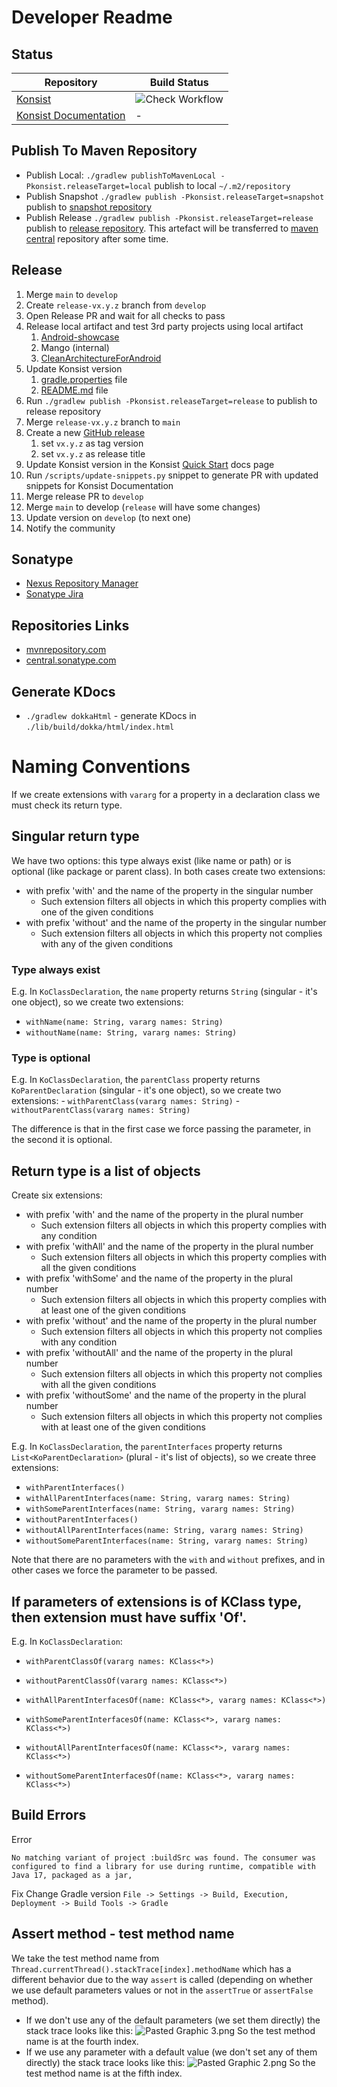 # Developer Readme

## Status

| Repository                                                                        | Build Status                                                                                                    |
|-----------------------------------------------------------------------------------|-----------------------------------------------------------------------------------------------------------------|
| [Konsist](https://github.com/LemonAppDev/konsist)                                 | ![Check Workflow](https://github.com/LemonAppDev/konsist/actions/workflows/check.yml/badge.svg)                 |
| [Konsist Documentation](https://github.com/LemonAppDev/konsist-documentation)     | -                                                                                                               |

## Publish To Maven Repository

- Publish Local: `./gradlew publishToMavenLocal -Pkonsist.releaseTarget=local` publish to local `~/.m2/repository`
- Publish Snapshot `./gradlew publish -Pkonsist.releaseTarget=snapshot` publish to
  [snapshot repository](https://s01.oss.sonatype.org/content/repositories/snapshots/com/lemonappdev/konsist/)
- Publish Release `./gradlew publish -Pkonsist.releaseTarget=release` publish to
  [release repository](https://s01.oss.sonatype.org/content/repositories/releases/com/lemonappdev/konsist/). This
  artefact will be transferred to [maven central](https://central.sonatype.com/artifact/com.lemonappdev/konsist)
  repository after some time.

## Release

1. Merge `main` to `develop`
2. Create `release-vx.y.z` branch from `develop`
3. Open Release PR and wait for all checks to pass
4. Release local artifact and test 3rd party projects using local artifact
   1. [Android-showcase](https://github.com/igorwojda/android-showcase)
   2. Mango (internal)
   3. [CleanArchitectureForAndroid](https://github.com/EranBoudjnah/CleanArchitectureForAndroid)
5. Update Konsist version
   1. [gradle.properties](gradle.properties) file
   2. [README.md](README.md) file
6. Run `./gradlew publish -Pkonsist.releaseTarget=release` to publish to release repository
7. Merge `release-vx.y.z` branch to `main`
8. Create a new [GitHub release](https://github.com/LemonAppDev/konsist/releases/new)
    1. set `vx.y.z` as tag version
    2. set `vx.y.z` as release title
9. Update Konsist version in the Konsist [Quick Start](https://app.gitbook.com/o/PQj191UX5M2C2XxCZuYO/s/RYeSMx6WDKivnwWx7PdP/getting-started/gettingstarted) docs page 
10. Run `/scripts/update-snippets.py` snippet to generate PR with updated snippets for Konsist Documentation
11. Merge release PR to `develop`
12. Merge `main` to develop (`release` will have some changes)
13. Update version on `develop` (to next one)
14. Notify the community

## Sonatype

- [Nexus Repository Manager](https://s01.oss.sonatype.org/#nexus-search;quick~konsist)
- [Sonatype Jira](https://issues.sonatype.org/secure/Dashboard.jspa)

## Repositories Links

- [mvnrepository.com](https://mvnrepository.com/artifact/com.lemonappdev/konsist/)
- [central.sonatype.com](https://central.sonatype.com/artifact/com.lemonappdev/konsist/)

## Generate KDocs

- `./gradlew dokkaHtml` - generate KDocs in `./lib/build/dokka/html/index.html`

# Naming Conventions

If we create extensions with `vararg` for a property in a declaration class we must check its return type.

## Singular return type

We have two options: this type always exist (like name or path) or is optional (like package or parent class).
In both cases create two extensions:

- with prefix 'with' and the name of the property in the singular number
    - Such extension filters all objects in which this property complies with one of the given conditions
- with prefix 'without' and the name of the property in the singular number
    - Such extension filters all objects in which this property not complies with any of the given conditions

### Type always exist
E.g. In `KoClassDeclaration`, the `name` property returns `String` (singular - it's one object),
so we create two extensions:
- `withName(name: String, vararg names: String)`
- `withoutName(name: String, vararg names: String)`

### Type is optional
E.g. In `KoClassDeclaration`, the `parentClass` property returns `KoParentDeclaration` (singular - it's one object), 
so we create two extensions:
    - `withParentClass(vararg names: String)`
    - `withoutParentClass(vararg names: String)`

The difference is that in the first case we force passing the parameter, in the second it is optional.

## Return type is a list of objects

Create six extensions:
- with prefix 'with' and the name of the property in the plural number
  - Such extension filters all objects in which this property complies with any condition
- with prefix 'withAll' and the name of the property in the plural number
  - Such extension filters all objects in which this property complies with all the given conditions
- with prefix 'withSome' and the name of the property in the plural number
  - Such extension filters all objects in which this property complies with at least one of the given conditions
- with prefix 'without' and the name of the property in the plural number
    - Such extension filters all objects in which this property not complies with any condition
- with prefix 'withoutAll' and the name of the property in the plural number
  - Such extension filters all objects in which this property not complies with all the given conditions
- with prefix 'withoutSome' and the name of the property in the plural number
    - Such extension filters all objects in which this property not complies with at least one of the given conditions

E.g. In `KoClassDeclaration`, the `parentInterfaces` property returns `List<KoParentDeclaration>` (plural - it's list 
of objects), so we create three extensions:
- `withParentInterfaces()`
- `withAllParentInterfaces(name: String, vararg names: String)`
- `withSomeParentInterfaces(name: String, vararg names: String)`
- `withoutParentInterfaces()`
- `withoutAllParentInterfaces(name: String, vararg names: String)`
- `withoutSomeParentInterfaces(name: String, vararg names: String)`

Note that there are no parameters with the `with` and `without` prefixes, and in other cases we force the parameter 
to be passed.

## If parameters of extensions is of KClass type, then extension must have suffix 'Of'.

E.g. In `KoClassDeclaration`:
- `withParentClassOf(vararg names: KClass<*>)`
- `withoutParentClassOf(vararg names: KClass<*>)`

- `withAllParentInterfacesOf(name: KClass<*>, vararg names: KClass<*>)`
- `withSomeParentInterfacesOf(name: KClass<*>, vararg names: KClass<*>)`
- `withoutAllParentInterfacesOf(name: KClass<*>, vararg names: KClass<*>)`
- `withoutSomeParentInterfacesOf(name: KClass<*>, vararg names: KClass<*>)`

## Build Errors

Error
```
No matching variant of project :buildSrc was found. The consumer was configured to find a library for use during runtime, compatible with Java 17, packaged as a jar,
```

Fix
Change Gradle version `File -> Settings -> Build, Execution, Deployment -> Build Tools -> Gradle`

## Assert method - test method name

We take the test method name from `Thread.currentThread().stackTrace[index].methodName` which has a different behavior 
due to the way `assert` is called (depending on whether we use default parameters values or not in the `assertTrue` 
or `assertFalse` method).

- If we don't use any of the default parameters (we set them directly) the stack trace looks like this:
![Pasted Graphic 3.png](..%2F..%2FLibrary%2FGroup%20Containers%2Fgroup.com.apple.notes%2FAccounts%2FLocalAccount%2FMedia%2FC395A466-A547-4F90-8315-48F28F039D5D%2FPasted%20Graphic%203.png)
  So the test method name is at the fourth index.
- If we use any parameter with a default value (we don't set any of them directly) the stack trace looks like this:
![Pasted Graphic 2.png](..%2F..%2FLibrary%2FGroup%20Containers%2Fgroup.com.apple.notes%2FAccounts%2FLocalAccount%2FMedia%2F8EBEB1ED-C419-4899-8B2D-76297AE0A8AE%2FPasted%20Graphic%202.png)
  So the test method name is at the fifth index.
